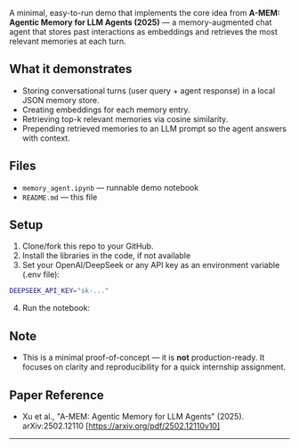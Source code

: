 A minimal, easy-to-run demo that implements the core idea from **A-MEM: Agentic Memory for LLM Agents (2025)** — a memory-augmented chat agent that stores past interactions as embeddings and retrieves the most relevant memories at each turn.

## What it demonstrates
- Storing conversational turns (user query + agent response) in a local JSON memory store.
- Creating embeddings for each memory entry.
- Retrieving top-k relevant memories via cosine similarity.
- Prepending retrieved memories to an LLM prompt so the agent answers with context.

## Files
- `memory_agent.ipynb` — runnable demo notebook
- `README.md` — this file

## Setup
1. Clone/fork this repo to your GitHub.
2. Install the libraries in the code, if not available
3. Set your OpenAI/DeepSeek or any API key as an environment variable (.env file):
```bash
DEEPSEEK_API_KEY="sk-..."
```
4. Run the notebook:


## Note
- This is a minimal proof-of-concept — it is **not** production-ready. It focuses on clarity and reproducibility for a quick internship assignment.

## Paper Reference
- Xu et al., "A-MEM: Agentic Memory for LLM Agents" (2025). arXiv:2502.12110 [https://arxiv.org/pdf/2502.12110v10] 

---
